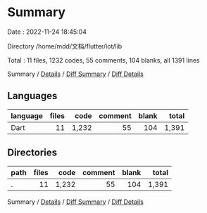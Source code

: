 # Summary

Date : 2022-11-24 18:45:04

Directory /home/mdd/文档/flutter/iot/lib

Total : 11 files,  1232 codes, 55 comments, 104 blanks, all 1391 lines

Summary / [Details](details.md) / [Diff Summary](diff.md) / [Diff Details](diff-details.md)

## Languages
| language | files | code | comment | blank | total |
| :--- | ---: | ---: | ---: | ---: | ---: |
| Dart | 11 | 1,232 | 55 | 104 | 1,391 |

## Directories
| path | files | code | comment | blank | total |
| :--- | ---: | ---: | ---: | ---: | ---: |
| . | 11 | 1,232 | 55 | 104 | 1,391 |

Summary / [Details](details.md) / [Diff Summary](diff.md) / [Diff Details](diff-details.md)